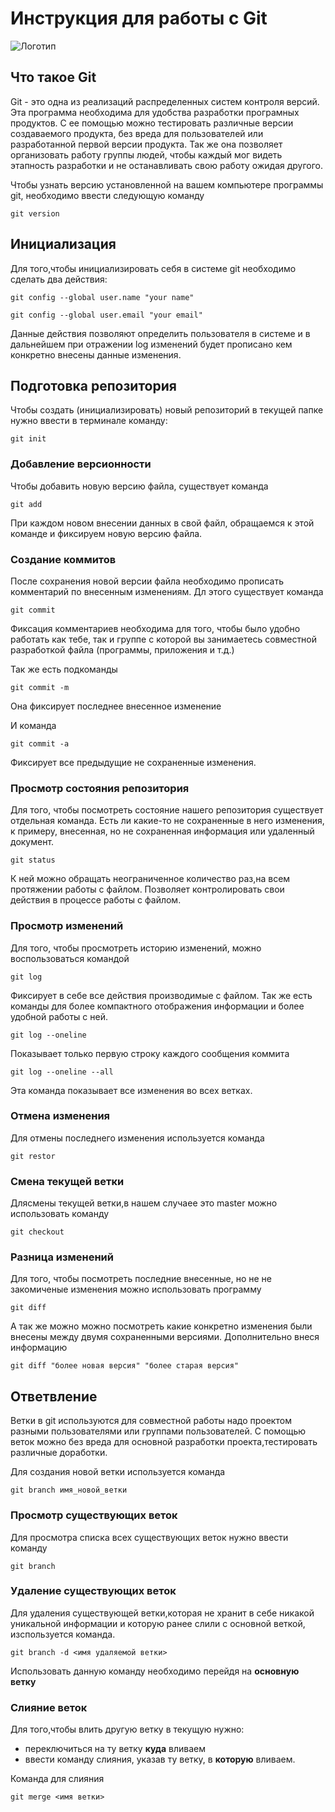 # **Инструкция для работы с Git**

![Логотип](git.0.jpg)

## Что такое Git

Git - это одна из реализаций распределенных систем контроля версий. Эта программа необходима для удобства разработки програмных продуктов. С ее помощью можно тестировать различные версии создаваемого продукта, без вреда для пользователей или разработанной первой версии продукта. Так же она позволяет организовать работу группы людей, чтобы каждый мог видеть этапность разработки и не останавливать свою работу ожидая другого.

Чтобы узнать версию установленной на вашем компьютере программы git, необходимо ввести следующую команду

    git version
    
## Инициализация

Для того,чтобы инициализировать себя в системе git необходимо сделать два действия:

    git config --global user.name "your name"

    git config --global user.email "your email"    

Данные действия позволяют определить пользователя в системе и в дальнейшем при отражении log изменений будет прописано кем конкретно внесены данные изменения.


## Подготовка репозитория

Чтобы создать (инициализировать) новый репозиторий в текущей папке нужно ввести в терминале команду:

    git init

### Добавление версионности

Чтобы добавить новую версию файла, существует команда 

    git add

При каждом новом внесении данных в свой файл, обращаемся к этой команде и фиксируем новую версию файла.

### Создание коммитов

После сохранения новой версии файла необходимо прописать комментарий по внесенным изменениям. Дл этого существует команда

    git commit

Фиксация комментариев необходима для того, чтобы было удобно работать как тебе, так и группе с которой вы занимаетесь совместной разработкой файла (программы, приложения и т.д.)

Так же есть подкоманды

    git commit -m

Она фиксирует последнее внесенное изменение

И команда 

    git commit -a

 Фиксирует все предыдущие не сохраненные изменения.

### Просмотр состояния репозитория

Для того, чтобы посмотреть состояние нашего репозитория существует отдельная команда. Есть ли какие-то не сохраненные в него изменения, к примеру, внесенная, но не сохраненная информация или удаленный документ. 

    git status

К ней можно обращать неограниченное количество раз,на всем протяжении работы с файлом. Позволяет контролировать свои действия в процессе работы с файлом.

### Просмотр изменений

Для того, чтобы просмотреть историю изменений, можно воспользоваться командой

    git log

Фиксирует в себе все действия производимые с файлом.
Так же есть команды для более компактного отображения информации и более удобной работы с ней.

    git log --oneline

 Показывает только первую строку каждого сообщения коммита

    git log --oneline --all

 Эта команда показывает все изменения во всех ветках.

 ### Отмена изменения

 Для отмены последнего изменения используется команда

    git restor

### Смена текущей ветки

Длясмены текущей ветки,в нашем случаее это master можно использовать команду 

    git checkout

### Разница изменений

Для того, чтобы посмотреть последние внесенные, но не не закомиченые изменения можно использовать программу 

    git diff

А так же можно можно посмотреть какие конкретно изменения были внесены между двумя сохраненными версиями. Дополнительно внеся информацию

    git diff "более новая версия" "более старая версия"

## Ответвление

Ветки в git используются для совместной работы надо проектом разными пользователями или группами пользователей. С помощью веток можно без вреда для основной разработки проекта,тестировать различные доработки.

Для создания новой ветки используется команда 

    git branch имя_новой_ветки

### Просмотр существующих веток

Для просмотра списка всех существующих веток нужно ввести команду 

    git branch

### Удаление существующих веток

Для удаления существующей ветки,которая не хранит в себе никакой уникальной информации и которую ранее слили с основной веткой, изспользуется команда.

    git branch -d <имя удаляемой ветки>

Использовать данную команду необходимо перейдя на **основную ветку**
    
### Слияние веток

Для того,чтобы влить другую ветку в текущую нужно:
- переключиться на ту ветку **куда** вливаем
- ввести команду слияния, указав ту ветку, в **которую** вливаем.

Команда для слияния

    git merge <имя ветки>
    

